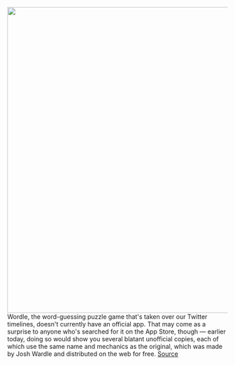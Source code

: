 <img src='https://cdn.vox-cdn.com/thumbor/4HmIMcNV0uo5h5qhag7Vm6-XFgY=/0x0:1125x729/1200x800/filters:focal(473x275:653x455)/cdn.vox-cdn.com/uploads/chorus_image/image/70376899/IMG_3664.0.jpg' width='700px' /><br/>
Wordle, the word-guessing puzzle game that's taken over our Twitter timelines, doesn't currently have an official app. That may come as a surprise to anyone who's searched for it on the App Store, though — earlier today, doing so would show you several blatant unofficial copies, each of which use the same name and mechanics as the original, which was made by Josh Wardle and distributed on the web for free.
<a href='https://www.theverge.com/2022/1/11/22878752/wordle-app-store-review-copies-advertisements-in-app-purchase'> Source <a/>